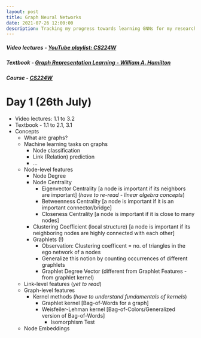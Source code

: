 ```yaml
---
layout: post
title: Graph Neural Networks
date: 2021-07-26 12:00:00
description: Tracking my progress towards learning GNNs for my research internship at IIT Patna
---
```

##### Video lectures - [YouTube playlist: CS224W](https://www.youtube.com/playlist?list=PLoROMvodv4rPLKxIpqhjhPgdQy7imNkDn)
##### Textbook - [Graph Representation Learning - William A. Hamilton](cs.mcgill.ca/~wlh/grl_book/)
##### Course - [CS224W](https://cs224w.stanford.edu/)

# Day 1 (26th July)

- Video lectures: 1.1 to 3.2
- Textbook - 1.1 to 2.1, 3.1
- Concepts
    - What are graphs?
    - Machine learning tasks on graphs
        - Node classification
        - Link (Relation) prediction
        - ...
    - Node-level features
        - Node Degree
        - Node Centrality
            - Eigenvector Centrality [a node is important if its neighbors are important] (*have to re-read - linear algebra concepts*)
            - Betweenness Centrality [a node is important if it is an important connector/bridge]
            - Closeness Centrality [a node is important if it is close to many nodes]
        - Clustering Coefficient (local structure) [a node is important if its neighboring nodes are highly connected with each other]
        - Graphlets (!)
            - Observation: Clustering coefficent = no. of triangles in the ego network of a nodes
            - Generalize this notion by counting occurrences of different graphlets
            - Graphlet Degree Vector (different from Graphlet Features - from graphlet kernel)
    - Link-level features (*yet to read*)
    - Graph-level features
        - Kernel methods (*have to understand fundamentals of kernels*)
            - Graphlet kernel [Bag-of-Words for a graph]
            - Weisfeiler-Lehman kernel [Bag-of-Colors/Generalized version of Bag-of-Words]
                - Isomorphism Test
    - Node Embeddings